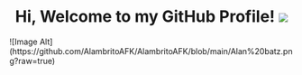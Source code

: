 <h1 align="center">
Hi, Welcome to my GitHub Profile!
  <img src="https://media.giphy.com/media/hvRJCLFzcasrR4ia7z/giphy.gif" width="30">
</h1>
![Image Alt](https://github.com/AlambritoAFK/AlambritoAFK/blob/main/Alan%20batz.png?raw=true)
